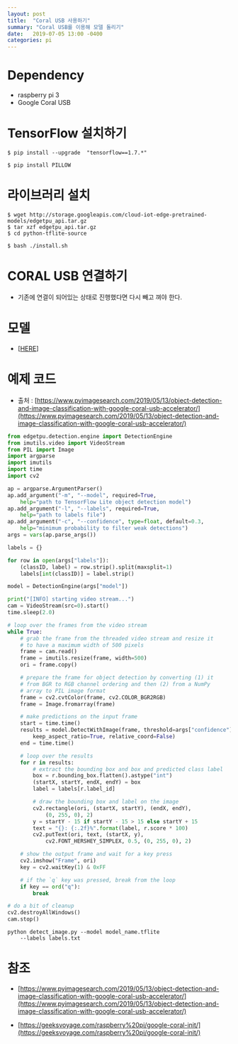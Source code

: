 ```yaml
---
layout: post
title:  "Coral USB 사용하기"
summary: "Coral USB를 이용해 모델 돌리기"
date:   2019-07-05 13:00 -0400
categories: pi
---
```


# Dependency
- raspberry pi 3
- Google Coral USB



# TensorFlow 설치하기

```
$ pip install --upgrade  "tensorflow==1.7.*"

$ pip install PILLOW
```

# 라이브러리 설치

```
$ wget http://storage.googleapis.com/cloud-iot-edge-pretrained-models/edgetpu_api.tar.gz
$ tar xzf edgetpu_api.tar.gz
$ cd python-tflite-source
```

```
$ bash ./install.sh
```

# CORAL USB 연결하기
- 기존에 연결이 되어있는 상태로 진행했다면 다시 빼고 껴야 한다.

# 모델
- [[HERE](https://coral.withgoogle.com/models/)]

# 예제 코드

- 출처 : [https://www.pyimagesearch.com/2019/05/13/object-detection-and-image-classification-with-google-coral-usb-accelerator/](https://www.pyimagesearch.com/2019/05/13/object-detection-and-image-classification-with-google-coral-usb-accelerator/)

```python
from edgetpu.detection.engine import DetectionEngine
from imutils.video import VideoStream
from PIL import Image
import argparse
import imutils
import time
import cv2

ap = argparse.ArgumentParser()
ap.add_argument("-m", "--model", required=True,
	help="path to TensorFlow Lite object detection model")
ap.add_argument("-l", "--labels", required=True,
	help="path to labels file")
ap.add_argument("-c", "--confidence", type=float, default=0.3,
	help="minimum probability to filter weak detections")
args = vars(ap.parse_args())

labels = {}

for row in open(args["labels"]):
	(classID, label) = row.strip().split(maxsplit=1)
	labels[int(classID)] = label.strip()

model = DetectionEngine(args["model"])

print("[INFO] starting video stream...")
cam = VideoStream(src=0).start()
time.sleep(2.0)

# loop over the frames from the video stream
while True:
	# grab the frame from the threaded video stream and resize it
	# to have a maximum width of 500 pixels
	frame = cam.read()
	frame = imutils.resize(frame, width=500)
	ori = frame.copy()

	# prepare the frame for object detection by converting (1) it
	# from BGR to RGB channel ordering and then (2) from a NumPy
	# array to PIL image format
	frame = cv2.cvtColor(frame, cv2.COLOR_BGR2RGB)
	frame = Image.fromarray(frame)

	# make predictions on the input frame
	start = time.time()
	results = model.DetectWithImage(frame, threshold=args["confidence"],
		keep_aspect_ratio=True, relative_coord=False)
	end = time.time()

	# loop over the results
	for r in results:
		# extract the bounding box and box and predicted class label
		box = r.bounding_box.flatten().astype("int")
		(startX, startY, endX, endY) = box
		label = labels[r.label_id]

		# draw the bounding box and label on the image
		cv2.rectangle(ori, (startX, startY), (endX, endY),
			(0, 255, 0), 2)
		y = startY - 15 if startY - 15 > 15 else startY + 15
		text = "{}: {:.2f}%".format(label, r.score * 100)
		cv2.putText(ori, text, (startX, y),
			cv2.FONT_HERSHEY_SIMPLEX, 0.5, (0, 255, 0), 2)

	# show the output frame and wait for a key press
	cv2.imshow("Frame", ori)
	key = cv2.waitKey(1) & 0xFF

	# if the `q` key was pressed, break from the loop
	if key == ord("q"):
		break

# do a bit of cleanup
cv2.destroyAllWindows()
cam.stop()

```

```
python detect_image.py --model model_name.tflite
	--labels labels.txt
```


# 참조
- [https://www.pyimagesearch.com/2019/05/13/object-detection-and-image-classification-with-google-coral-usb-accelerator/](https://www.pyimagesearch.com/2019/05/13/object-detection-and-image-classification-with-google-coral-usb-accelerator/)

- [https://geeksvoyage.com/raspberry%20pi/google-coral-init/](https://geeksvoyage.com/raspberry%20pi/google-coral-init/)
